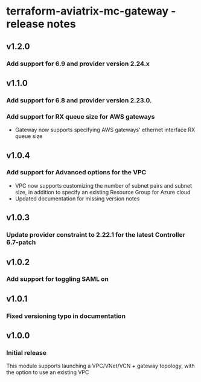 # terraform-aviatrix-mc-gateway - release notes

## v1.2.0

### Add support for 6.9 and provider version 2.24.x

## v1.1.0

### Add support for 6.8 and provider version 2.23.0.

### Add support for RX queue size for AWS gateways
- Gateway now supports specifying AWS gateways' ethernet interface RX queue size

## v1.0.4

### Add support for Advanced options for the VPC
- VPC now supports customizing the number of subnet pairs and subnet size, in addition to specify an existing Resource Group for Azure cloud
- Updated documentation for missing version notes

## v1.0.3

### Update provider constraint to 2.22.1 for the latest Controller 6.7-patch

## v1.0.2

### Add support for toggling SAML on

## v1.0.1

### Fixed versioning typo in documentation

## v1.0.0

### Initial release

This module supports launching a VPC/VNet/VCN + gateway topology, with the option to use an existing VPC
